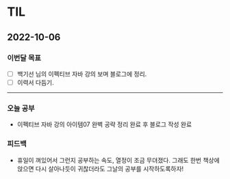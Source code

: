# TIL

## 2022-10-06



### 이번달 목표

- [ ] 백기선 님의 이펙티브 자바 강의 보며 블로그에 정리.
- [ ] 이력서 다듬기.

---


### 오늘 공부

- 이펙티브 자바 강의 아이템07 완벽 공략 정리 완료 후 블로그 작성 완료

### 피드백

- 휴일이 껴있어서 그런지 공부하는 속도, 열정이 조금 무뎌졌다. 그래도 한번 책상에 앉으면 다시 살아나듯이 귀찮더라도 그날의 공부를 시작하도록하자!